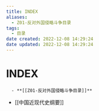 ```yaml
---
title: INDEX
aliases:
  - Z01-反对外国侵略斗争目录
tags:
  - 目录
date created: 2022-12-08 14:29:24
date updated: 2022-12-08 14:29:24
---
```


# INDEX

      - **[[Z01-反对外国侵略斗争目录]]**
- [[中国近现代史纲要]]
